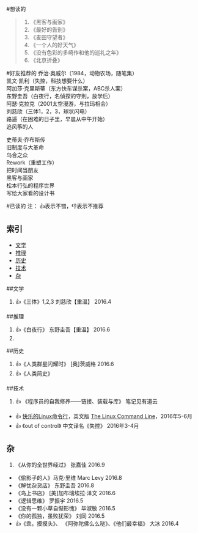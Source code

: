 #想读的
>1. 《黑客与画家》
>2. 《最好的告别》
>3. 《麦田守望者》
>4. 《一个人的好天气》
>5. 《没有色彩的多崎作和他的巡礼之年》
>6. 《北京折叠》


#好友推荐的
乔治·奥威尔（1984，动物农场，随笔集）  
凯文·凯利（失控，科技想要什么）  
阿加莎·克里斯蒂（东方快车谋杀案，ABC杀人案）  
东野圭吾（白夜行，名偵探的守則，放学后）  
阿瑟·克拉克（2001太空漫游，与拉玛相会）  
刘慈欣（三体1，2，3，球状闪电）  
路遥（在困难的日子里，早晨从中午开始）  
追风筝的人

史蒂夫·乔布斯传  
旧制度与大革命  
乌合之众  
Rework（重塑工作）  
把时间当朋友  
黑客与画家  
松本行弘的程序世界  
写给大家看的设计书  

#已读的
注： :+1:表示不错，:-1:表示不推荐

## 索引

- [文学](#文学)
- [推理](#推理)
- [历史](#历史)
- [技术](#技术)
- [杂](#杂)

##文学
1. :+1:《三体》1,2,3  刘慈欣【重温】  2016.4 


##推理
1. :+1:《白夜行》 东野圭吾【重温】  2016.6 
2. 

##历史
1. :+1:《人类群星闪耀时》  [奥]茨威格  2016.6
2. :+1:《人类简史》

##技术
1. :+1: 《程序员的自我修养——链接、装载与库》 笔记见有道云
- :+1: [快乐的Linux命令行](http://billie66.github.io/TLCL/index.html)，英文版 [The Linux Command Line](http://linuxcommand.org/)，2016年5-6月
- :+1: 《out of control》 中文译名《失控》 2016年3-4月


## 杂
1. 《从你的全世界经过》  张嘉佳   2016.9 
- 《偷影子的人》马克·里维 Marc Levy   2016.8
- 《解忧杂货店》 东野圭吾   2016.8
- 《岛上书店》 [美]加布瑞埃拉·泽文  2016.6
- 《逻辑思维》 罗振宇   2016.5
- 《没有一颗小草自惭形愧》 毕淑敏   2016.5  
- 《你的孤独，虽败犹荣》  刘同   2016.5
- :+1:《乖，摸摸头》、 《阿弥陀佛么么哒》、《他们最幸福》  大冰  2016.4
